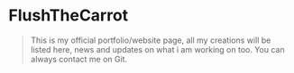 # FlushTheCarrot

> This is my official portfolio/website page, all my creations will be listed here, news and updates on what i am working on too.
> You can always contact me on Git.

